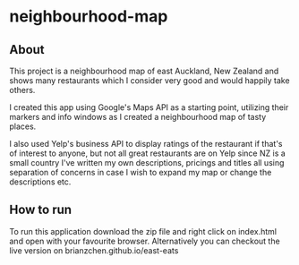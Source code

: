 # neighbourhood-map

## About

This project is a neighbourhood map of east Auckland, New Zealand and shows
many restaurants which I consider very good and would happily take others.

I created this app using Google's Maps API as a starting point, utilizing their
markers and info windows as I created a neighbourhood map of tasty places.

I also used Yelp's business API to display ratings of the restaurant if that's of
interest to anyone, but not all great restaurants are on Yelp since NZ is a small
country I've written my own descriptions, pricings and titles all using separation
of concerns in case I wish to expand my map or change the descriptions etc.

## How to run

To run this application download the zip file and right click on index.html
and open with your favourite browser. Alternatively you can checkout the live
version on brianzchen.github.io/east-eats
